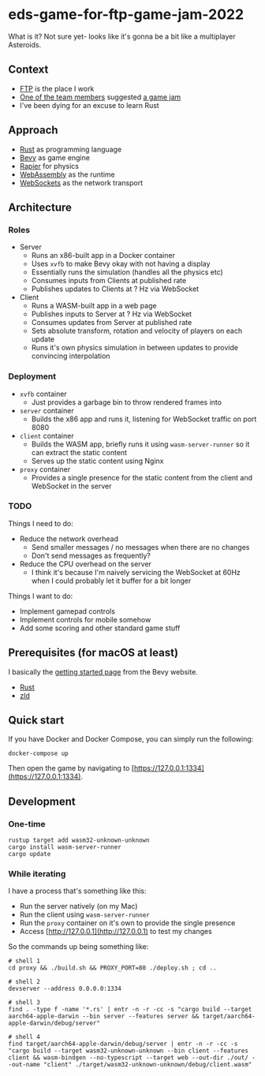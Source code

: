 # eds-game-for-ftp-game-jam-2022

What is it? Not sure yet- looks like it's gonna be a bit like a multiplayer Asteroids.

## Context

- [FTP](https://www.ftpsolutions.com.au/) is the place I work
- [One of the team members](https://github.com/shane-smt)
  suggested [a game jam](https://itch.io/jam/ftp-gamejam)
- I've been dying for an excuse to learn Rust

## Approach

- [Rust](https://www.rust-lang.org/) as programming language
- [Bevy](https://bevyengine.org/) as game engine
- [Rapier](https://rapier.rs/) for physics
- [WebAssembly](https://webassembly.org/) as the runtime
- [WebSockets](https://developer.mozilla.org/en-US/docs/Web/API/WebSockets_API) as the network transport

## Architecture

### Roles

- Server
  - Runs an x86-built app in a Docker container
  - Uses `xvfb` to make Bevy okay with not having a display
  - Essentially runs the simulation (handles all the physics etc)
  - Consumes inputs from Clients at published rate
  - Publishes updates to Clients at ? Hz via WebSocket
- Client
  - Runs a WASM-built app in a web page
  - Publishes inputs to Server at ? Hz via WebSocket
  - Consumes updates from Server at published rate
  - Sets absolute transform, rotation and velocity of players on each update
  - Runs it's own physics simulation in between updates to provide convincing interpolation

### Deployment

- `xvfb` container
  - Just provides a garbage bin to throw rendered frames into
- `server` container
  - Builds the x86 app and runs it, listening for WebSocket traffic on port 8080
- `client` container
  - Builds the WASM app, briefly runs it using `wasm-server-runner` so it can extract the static content
  - Serves up the static content using Nginx
- `proxy` container
  - Provides a single presence for the static content from the client and WebSocket in the server

### TODO

Things I need to do:

- Reduce the network overhead
  - Send smaller messages / no messages when there are no changes
  - Don't send messages as frequently?
- Reduce the CPU overhead on the server
  - I think it's because I'm naively servicing the WebSocket at 60Hz when I could probably let it buffer for
    a bit longer

Things I want to do:

- Implement gamepad controls
- Implement controls for mobile somehow
- Add some scoring and other standard game stuff

## Prerequisites (for macOS at least)

I basically the [getting started page](https://bevyengine.org/learn/book/getting-started/setup/) from the Bevy
website.

- [Rust](https://www.rust-lang.org/)
- [zld](https://github.com/michaeleisel/zld)

## Quick start

If you have Docker and Docker Compose, you can simply run the following:

```shell
docker-compose up
```

Then open the game by navigating to [https://127.0.0.1:1334](https://127.0.0.1:1334).

## Development

### One-time

```shell
rustup target add wasm32-unknown-unknown
cargo install wasm-server-runner
cargo update
```

### While iterating

I have a process that's something like this:

- Run the server natively (on my Mac)
- Run the client using `wasm-server-runner`
- Run the `proxy` container on it's own to provide the single presence
- Access [http://127.0.0.1](http://127.0.0.1) to test my changes

So the commands up being something like:

```shell
# shell 1
cd proxy && ./build.sh && PROXY_PORT=80 ./deploy.sh ; cd ..

# shell 2
devserver --address 0.0.0.0:1334

# shell 3
find . -type f -name '*.rs' | entr -n -r -cc -s "cargo build --target aarch64-apple-darwin --bin server --features server && target/aarch64-apple-darwin/debug/server"

# shell 4
find target/aarch64-apple-darwin/debug/server | entr -n -r -cc -s "cargo build --target wasm32-unknown-unknown --bin client --features client && wasm-bindgen --no-typescript --target web --out-dir ./out/ --out-name "client" ./target/wasm32-unknown-unknown/debug/client.wasm"
```
